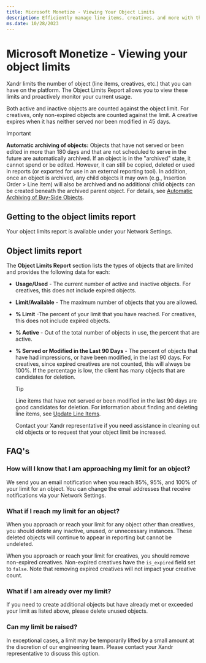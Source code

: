 ```yaml
---
title: Microsoft Monetize - Viewing Your Object Limits
description: Efficiently manage line items, creatives, and more with the Object Limits Report. Stay ahead by monitoring platform usage and ensuring compliance with specified limits. 
ms.date: 10/28/2023
---
```


# Microsoft Monetize - Viewing your object limits

Xandr limits the number of object (line items, creatives, etc.) that you can have on the platform. The Object Limits Report allows you to view these limits and proactively monitor your current usage.

Both active and inactive objects are counted against the object limit. For creatives, only non-expired objects are counted against the limit. A creative expires when it has neither served nor been modified in 45 days.

> [!IMPORTANT]
>  **Automatic archiving of objects:** Objects that have not served or been edited in more than 180 days and that are not scheduled to serve in the future are automatically archived. If an object is in the "archived" state, it cannot spend or be edited. However, it can still be copied, deleted or used in reports (or exported for use in an external reporting tool). In addition, once an object is archived, any child objects it may own (e.g., Insertion Order \> Line Item) will also be archived and no additional child objects can be created beneath the archived parent object. For details, see [Automatic Archiving of Buy-Side Objects](automatic-archiving-of-buy-side-objects.md).

## Getting to the object limits report

Your object limits report is available under your Network Settings.

## Object limits report

The **Object Limits Report** section lists the types of objects that are limited and provides the following data
for each:

- **Usage/Used** - The current number of active and inactive objects.  For creatives, this does not include expired objects.
- **Limit/Available** - The maximum number of objects that you are allowed.
- **% Limit** -The percent of your limit that you have reached. For creatives, this does not include expired objects.
- **% Active** - Out of the total number of objects in use, the percent that are active.
- **% Served or Modified in the Last 90 Days** - The percent of objects that have had impressions, or have been modified, in the last 90 days. For creatives, since expired creatives are not counted, this will always be 100%. If the percentage is low, the client has many objects that are candidates for deletion.

   > [!TIP]
   > Line items that have not served or been modified in the last 90 days are good candidates for deletion. For information about finding and deleting line items, see [Update Line Items](update-line-items.md).
   >
   > Contact your Xandr representative if you need assistance in cleaning out old objects or to request that your object limit be increased.

## FAQ's

### How will I know that I am approaching my limit for an object?

We send you an email notification when you reach 85%, 95%, and 100% of your limit for an object. You can change the email addresses that receive notifications via your Network Settings.

### What if I reach my limit for an object?

When you approach or reach your limit for any object other than creatives, you should delete any inactive, unused, or unnecessary instances. These deleted objects will continue to appear in reporting but cannot be undeleted.

When you approach or reach your limit for creatives, you should remove non-expired creatives. Non-expired creatives have the `is_expired` field set to `false`. Note that removing expired creatives will not impact your creative count.

### What if I am already over my limit?

If you need to create additional objects but have already met or exceeded your limit as listed above, please delete unused objects.

### Can my limit be raised?

In exceptional cases, a limit may be temporarily lifted by a small amount at the discretion of our engineering team. Please contact your Xandr representative to discuss this option.
